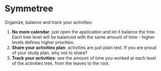 # Symmetree
Organize, balance and track your activities:

1. **No more calendar**: just open the application and let it balance the tree.
Each tree level will be balanced with the same amount of time - higher levels
defines higher priorities. 
1. **Share your activities plan**: activities are just plain text. If you are
proud of your study plan, why not to share?
1. **Track your activities**: see the amount of time you worked at each level of
the activities tree, from the leaves to the root.
